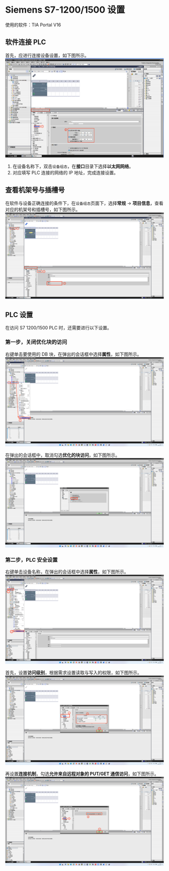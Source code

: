 # Siemens S7-1200/1500 设置

使用的软件：TIA Portal V16

## 软件连接 PLC

首先，应进行连接设备设置，如下图所示。
![connection](./assets-s7/connection.png)

1. 在设备名称下，双击`设备组态`，在**接口**目录下选择**以太网网络**。
2. 对应填写 PLC 连接的网络的 IP 地址，完成连接设置。

## 查看机架号与插槽号

在软件与设备正确连接的条件下，在`设备组态`页面下，选择**常规** -> **项目信息**，查看对应的机架号和插槽号，如下图所示。
![slot-rack](./assets-s7/slot-rack.png)

## PLC 设置

在访问 S7 1200/1500 PLC 时，还需要进行以下设置。

### 第一步，关闭优化块的访问

右键单击要使用的 DB 块，在弹出的会话框中选择**属性**，如下图所示。
![db-setting](./assets-s7/db-setting.png)

在弹出的会话框中，取消勾选**优化的块访问**，如下图所示。
![db-optimied](./assets-s7/db-optimied.png)

### 第二步，PLC 安全设置

右键单击设备名称，在弹出的会话框中选择**属性**，如下图所示。
![plc-setting](./assets-s7/plc-setting.png)

首先，设置**访问级别**，根据需求设置读取与写入的权限，如下图所示。
![plc-permission-control](./assets-s7/plc-permission-control.png)

再设置**连接机制**，勾选**允许来自远程对象的 PUT/GET 通信访问**，如下图所示。
![plc-access-control](./assets-s7/plc-access-control.png)
